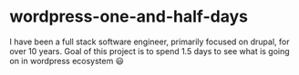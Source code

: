 # wordpress-one-and-half-days
I have been a full stack software engineer, primarily focused on drupal, for over 10 years. Goal of this project is to spend 1.5 days to see what is going on in wordpress ecosystem 😃
